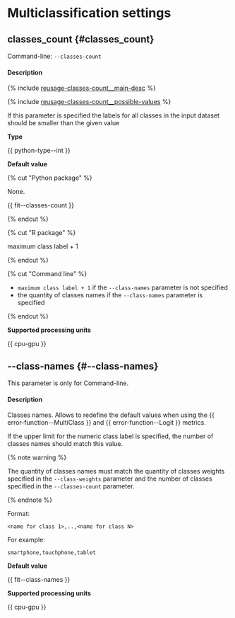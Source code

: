 # Multiclassification settings

## classes_count {#classes_count}

Command-line: `--classes-count`

#### Description

{% include [reusage-classes-count__main-desc](../../_includes/work_src/reusage/classes-count__main-desc.md) %}

{% include [reusage-classes-count__possible-values](../../_includes/work_src/reusage/classes-count__possible-values.md) %}


If this parameter is specified the labels for all classes in the input dataset should be smaller than the given value

**Type**

 {{ python-type--int }}

**Default value**

{% cut "Python package" %}

None.

{{ fit--classes-count }}

{% endcut %}

{% cut "R package" %}

maximum class label + 1

{% endcut %}

{% cut "Command line" %}

- `maximum class label + 1` if the `--class-names` parameter is not specified
- the quantity of classes names if the `--class-names` parameter is specified

{% endcut %}

**Supported processing units**

{{ cpu-gpu }}


## --class-names {#--class-names}

This parameter is only for Command-line.

#### Description

Classes names. Allows to redefine the default values when using the {{ error-function--MultiClass }} and {{ error-function--Logit }} metrics.

If the upper limit for the numeric class label is specified, the number of classes names should match this value.

{% note warning %}

The quantity of classes names must match the quantity of classes weights specified in the `--class-weights` parameter and the number of classes specified in the `--classes-count` parameter.

{% endnote %}

Format:

```
<name for class 1>,..,<name for class N>
```

For example:

```
smartphone,touchphone,tablet
```

**Default value**

{{ fit--class-names }}

**Supported processing units**

{{ cpu-gpu }}

